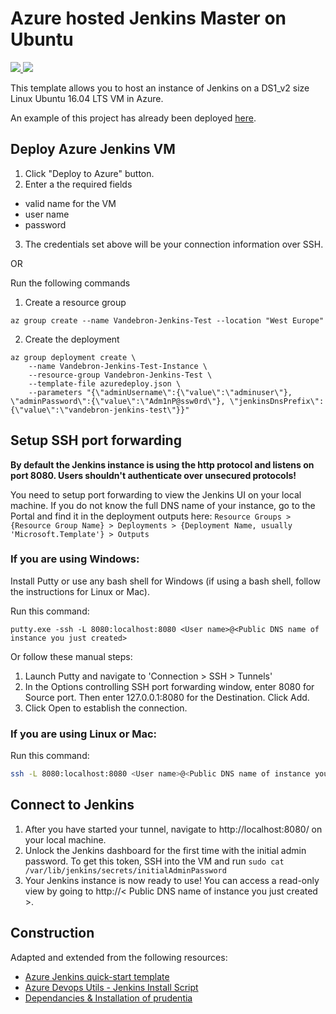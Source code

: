# Azure hosted Jenkins Master on Ubuntu

<a href="https://portal.azure.com/#create/Microsoft.Template/uri/https%3A%2F%2Fraw.githubusercontent.com%2Fchrislennon%2Fazure-jenkins-test%2Fmaster%2Fazuredeploy.json" target="_blank">
    <img src="http://azuredeploy.net/deploybutton.png"/>
</a>
<a href="http://armviz.io/#/?load=https%3A%2F%2Fraw.githubusercontent.com%2Fchrislennon%2Fazure-jenkins-test%2Fmaster%2Fazuredeploy.json" target="_blank">
    <img src="http://armviz.io/visualizebutton.png"/>
</a>

This template allows you to host an instance of Jenkins on a DS1_v2 size Linux Ubuntu 16.04 LTS VM in Azure.

An example of this project has already been deployed [here]().

## Deploy Azure Jenkins VM
1. Click "Deploy to Azure" button.
2. Enter a the required fields
 - valid name for the VM
 - user name 
 - password
3. The credentials set above will be your connection information over SSH.

OR

Run the following commands
1. Create a resource group
```
az group create --name Vandebron-Jenkins-Test --location "West Europe"
```
2. Create the deployment
```
az group deployment create \
    --name Vandebron-Jenkins-Test-Instance \
    --resource-group Vandebron-Jenkins-Test \
    --template-file azuredeploy.json \
    --parameters "{\"adminUsername\":{\"value\":\"adminuser\"}, \"adminPassword\":{\"value\":\"Adm1nP@ssw0rd\"}, \"jenkinsDnsPrefix\":{\"value\":\"vandebron-jenkins-test\"}}"

```

## Setup SSH port forwarding
**By default the Jenkins instance is using the http protocol and listens on port 8080. Users shouldn't authenticate over unsecured protocols!**

You need to setup port forwarding to view the Jenkins UI on your local machine. If you do not know the full DNS name of your instance, go to the Portal and find it in the deployment outputs here: `Resource Groups > {Resource Group Name} > Deployments > {Deployment Name, usually 'Microsoft.Template'} > Outputs`

### If you are using Windows:
Install Putty or use any bash shell for Windows (if using a bash shell, follow the instructions for Linux or Mac).

Run this command:
```
putty.exe -ssh -L 8080:localhost:8080 <User name>@<Public DNS name of instance you just created>
```

Or follow these manual steps:
1. Launch Putty and navigate to 'Connection > SSH > Tunnels'
2. In the Options controlling SSH port forwarding window, enter 8080 for Source port. Then enter 127.0.0.1:8080 for the Destination. Click Add.
3. Click Open to establish the connection.

### If you are using Linux or Mac:
Run this command:
```bash
ssh -L 8080:localhost:8080 <User name>@<Public DNS name of instance you just created>
```

## Connect to Jenkins

1. After you have started your tunnel, navigate to http://localhost:8080/ on your local machine.
2. Unlock the Jenkins dashboard for the first time with the initial admin password. To get this token, SSH into the VM and run `sudo cat /var/lib/jenkins/secrets/initialAdminPassword`
3. Your Jenkins instance is now ready to use! You can access a read-only view by going to http://< Public DNS name of instance you just created >.

## Construction

Adapted and extended from the following resources:
- [Azure Jenkins quick-start template](https://github.com/Azure/azure-quickstart-templates/tree/master/101-jenkins)
- [Azure Devops Utils - Jenkins Install Script](https://github.com/Azure/azure-devops-utils/blob/master/jenkins/install_jenkins.sh)
- [Dependancies & Installation of prudentia](https://github.com/StarterSquad/prudentia)
